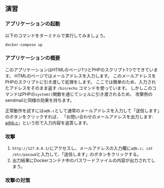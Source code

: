 ## 演習

### アプリケーションの起動

以下のコマンドをターミナルで実行してみましょう。

```bash
docker-compose up
```

### アプリケーションの概要

このアプリケーションはHTMLのページ1つとPHPのスクリプト1つでできています。
HTMLのページではメールアドレスを入力します。
このメールアドレスをPHPのスクリプトに引き渡して処理をします。
ここでは簡単のため、入力されたアドレスをそのまま返す `/bin/echo` コマンドを使っています。
しかしこのコマンドはPHPの`system()`関数を通じてシェルに引き渡されるため、
攻撃例のsendmailと同様の効果を持ちます。

正常動作を試すには`a@b.c`として通常のメールアドレスを入力して「送信します」のボタンをクリックすれば、
「お問い合わせのメールアドレスを出力します: a@b.c」という形で入力内容を返答します。

### 攻撃

1. `http://127.0.0.1/`にアクセスし、メールアドレスの入力欄に`a@b.c; cat /etc/passwd`と入力して、「送信します」のボタンをクリックする。
2. 出力結果にDockerコンテナ中のパスワードファイルの内容が出力されてしまう。

### 攻撃の対策



